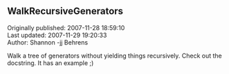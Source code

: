 ## WalkRecursiveGenerators  
Originally published: 2007-11-28 18:59:10  
Last updated: 2007-11-29 19:20:33  
Author: Shannon -jj Behrens  
  
Walk a tree of generators without yielding things recursively.  Check out the docstring.  It has an example ;)